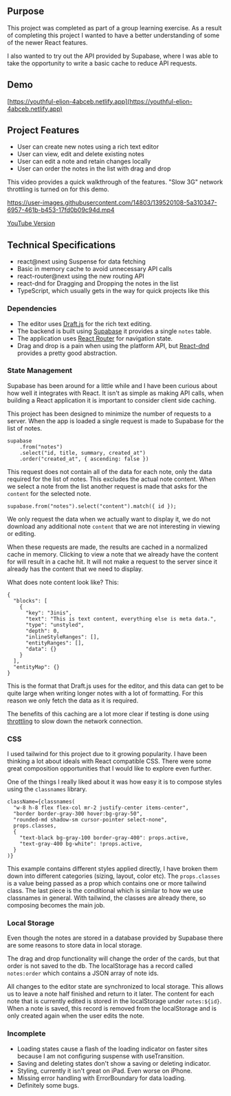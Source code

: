 ## Purpose

This project was completed as part of a group learning exercise. As a result of completing this project I wanted to have a better understanding of some of the newer React features.

I also wanted to try out the API provided by Supabase, where I was able to take the opportunity to write a basic cache to reduce API requests.

## Demo

[https://youthful-elion-4abceb.netlify.app](https://youthful-elion-4abceb.netlify.app)

## Project Features

- User can create new notes using a rich text editor
- User can view, edit and delete existing notes
- User can edit a note and retain changes locally
- User can order the notes in the list with drag and drop

This video provides a quick walkthrough of the features. "Slow 3G" network throttling is turned on for this demo.

https://user-images.githubusercontent.com/14803/139520108-5a310347-6957-461b-b453-17fd0b09c94d.mp4

[YouTube Version](https://www.youtube.com/watch?v=4HkSNPDgAzo)

## Technical Specifications

- react@next using Suspense for data fetching
- Basic in memory cache to avoid unnecessary API calls
- react-router@next using the new routing API
- react-dnd for Dragging and Dropping the notes in the list
- TypeScript, which usually gets in the way for quick projects like this

### Dependencies

- The editor uses [Draft.js](https://draftjs.org/) for the rich text editing.
- The backend is built using [Supabase](https://supabase.io/) it provides a single `notes` table.
- The application uses [React Router](https://reactrouter.com/) for navigation state.
- Drag and drop is a pain when using the platform API, but [React-dnd](https://react-dnd.github.io/react-dnd/about) provides a pretty good abstraction.

### State Management

Supabase has been around for a little while and I have been curious about how well it integrates with React. It isn't as simple as making API calls, when building a React application it is important to consider client side caching.

This project has been designed to minimize the number of requests to a server. When the app is loaded a single request is made to Supabase for the list of notes.

```
supabase
    .from("notes")
    .select("id, title, summary, created_at")
    .order("created_at", { ascending: false })
```

This request does not contain all of the data for each note, only the data required for the list of notes. This excludes the actual note content. When we select a note from the list another request is made that asks for the `content` for the selected note.

```
supabase.from("notes").select("content").match({ id });
```

We only request the data when we actually want to display it, we do not download any additional note `content` that we are not interesting in viewing or editing.

When these requests are made, the results are cached in a normalized cache in memory. Clicking to view a note that we already have the content for will result in a cache hit. It will not make a request to the server since it already has the content that we need to display.

What does note content look like? This:

```
{
  "blocks": [
    {
      "key": "3inis",
      "text": "This is text content, everything else is meta data.",
      "type": "unstyled",
      "depth": 0,
      "inlineStyleRanges": [],
      "entityRanges": [],
      "data": {}
    }
  ],
  "entityMap": {}
}
```

This is the format that Draft.js uses for the editor, and this data can get to be quite large when writing longer notes with a lot of formatting. For this reason we only fetch the data as it is required.

The benefits of this caching are a lot more clear if testing is done using [throttling](https://developer.chrome.com/docs/devtools/network/#throttle) to slow down the network connection.

### CSS

I used tailwind for this project due to it growing popularity. I have been thinking a lot about ideals with React compatible CSS. There were some great composition opportunities that I would like to explore even further.

One of the things I really liked about it was how easy it is to compose styles using the `classnames` library.

```
className={classnames(
  "w-8 h-8 flex flex-col mr-2 justify-center items-center",
  "border border-gray-300 hover:bg-gray-50",
  "rounded-md shadow-sm cursor-pointer select-none",
  props.classes,
  {
    "text-black bg-gray-100 border-gray-400": props.active,
    "text-gray-400 bg-white": !props.active,
  }
)}
```

This example contains different styles applied directly, I have broken them down into different categories (sizing, layout, color etc). The `props.classes` is a value being passed as a prop which contains one or more tailwind class. The last piece is the conditional which is similar to how we use classnames in general. With tailwind, the classes are already there, so composing becomes the main job.

### Local Storage

Even though the notes are stored in a database provided by Supabase there are some reasons to store data in local storage.

The drag and drop functionality will change the order of the cards, but that order is not saved to the db. The localStorage has a record called `notes:order` which contains a JSON array of note ids.

All changes to the editor state are synchronized to local storage. This allows us to leave a note half finished and return to it later. The content for each note that is currently edited is stored in the localStorage under `notes:${id}`. When a note is saved, this record is removed from the localStorage and is only created again when the user edits the note.

### Incomplete

- Loading states cause a flash of the loading indicator on faster sites because I am not configuring suspense with useTransition.
- Saving and deleting states don't show a saving or deleting indicator.
- Styling, currently it isn't great on iPad. Even worse on iPhone.
- Missing error handling with ErrorBoundary for data loading.
- Definitely some bugs.
